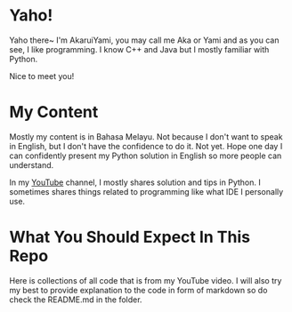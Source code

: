 # Yaho!

Yaho there~ I'm AkaruiYami, you may call me Aka or Yami and as you can see, I like programming. I know C++ and Java but I mostly familiar with Python.

Nice to meet you!

# My Content

Mostly my content is in Bahasa Melayu. Not because I don't want to speak in English, but I don't have the confidence to do it. Not yet. Hope one day I can confidently present my Python solution in English so more people can understand.

In my [YouTube][1] channel, I mostly shares solution and tips in Python. I sometimes shares things related to programming like what IDE I personally use.

# What You Should Expect In This Repo

Here is collections of all code that is from my YouTube video. I will also try my best to provide explanation to the code in form of markdown so do check the README.md in the folder.

[1]: https://www.youtube.com/channel/UCS_MEhU_i7IEJxF_alaztzw
